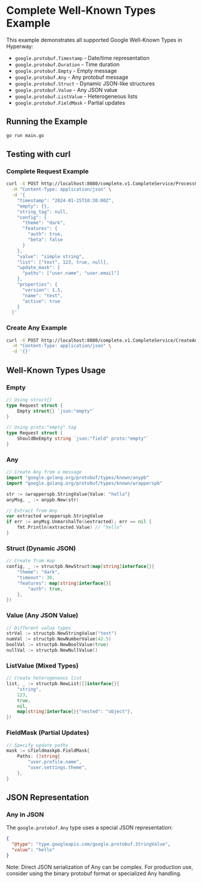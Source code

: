 # Complete Well-Known Types Example

This example demonstrates all supported Google Well-Known Types in Hyperway:

- `google.protobuf.Timestamp` - Date/time representation
- `google.protobuf.Duration` - Time duration
- `google.protobuf.Empty` - Empty message
- `google.protobuf.Any` - Any protobuf message
- `google.protobuf.Struct` - Dynamic JSON-like structures
- `google.protobuf.Value` - Any JSON value
- `google.protobuf.ListValue` - Heterogeneous lists
- `google.protobuf.FieldMask` - Partial updates

## Running the Example

```bash
go run main.go
```

## Testing with curl

### Complete Request Example

```bash
curl -X POST http://localhost:8080/complete.v1.CompleteService/ProcessComplete \
  -H "Content-Type: application/json" \
  -d '{
    "timestamp": "2024-01-15T10:30:00Z",
    "empty": {},
    "string_tag": null,
    "config": {
      "theme": "dark",
      "features": {
        "auth": true,
        "beta": false
      }
    },
    "value": "simple string",
    "list": ["text", 123, true, null],
    "update_mask": {
      "paths": ["user.name", "user.email"]
    },
    "properties": {
      "version": 1.5,
      "name": "test",
      "active": true
    }
  }'
```

### Create Any Example

```bash
curl -X POST http://localhost:8080/complete.v1.CompleteService/CreateAny \
  -H "Content-Type: application/json" \
  -d '{}'
```

## Well-Known Types Usage

### Empty
```go
// Using struct{}
type Request struct {
    Empty struct{} `json:"empty"`
}

// Using proto:"empty" tag
type Request struct {
    ShouldBeEmpty string `json:"field" proto:"empty"`
}
```

### Any
```go
// Create Any from a message
import "google.golang.org/protobuf/types/known/anypb"
import "google.golang.org/protobuf/types/known/wrapperspb"

str := &wrapperspb.StringValue{Value: "hello"}
anyMsg, _ := anypb.New(str)

// Extract from Any
var extracted wrapperspb.StringValue
if err := anyMsg.UnmarshalTo(&extracted); err == nil {
    fmt.Println(extracted.Value) // "hello"
}
```

### Struct (Dynamic JSON)
```go
// Create from map
config, _ := structpb.NewStruct(map[string]interface{}{
    "theme": "dark",
    "timeout": 30,
    "features": map[string]interface{}{
        "auth": true,
    },
})
```

### Value (Any JSON Value)
```go
// Different value types
strVal := structpb.NewStringValue("text")
numVal := structpb.NewNumberValue(42.5)
boolVal := structpb.NewBoolValue(true)
nullVal := structpb.NewNullValue()
```

### ListValue (Mixed Types)
```go
// Create heterogeneous list
list, _ := structpb.NewList([]interface{}{
    "string",
    123,
    true,
    nil,
    map[string]interface{}{"nested": "object"},
})
```

### FieldMask (Partial Updates)
```go
// Specify update paths
mask := &fieldmaskpb.FieldMask{
    Paths: []string{
        "user.profile.name",
        "user.settings.theme",
    },
}
```

## JSON Representation

### Any in JSON
The `google.protobuf.Any` type uses a special JSON representation:
```json
{
  "@type": "type.googleapis.com/google.protobuf.StringValue",
  "value": "hello"
}
```

Note: Direct JSON serialization of Any can be complex. For production use, consider using the binary protobuf format or specialized Any handling.